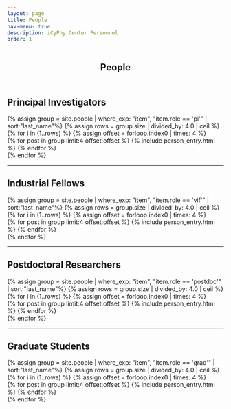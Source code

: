 ```yaml
---
layout: page
title: People
nav-menu: true
description: iCyPhy Center Personnel
order: 1
---
```


<!-- Main -->
<div id="main" class="alt">

<!-- One -->
<section id="one">
	<div class="inner">
		<header class="major">
			<h1>People</h1>
		</header>
        <!-- PIs -->
        <h2 id="content">Principal Investigators</h2>
        {% assign group = site.people | where_exp: "item", "item.role == 'pi'" | sort:"last_name"%}
        {% assign rows = group.size | divided_by: 4.0 | ceil %}
        {% for i in (1..rows) %}
        {% assign offset = forloop.index0 | times: 4 %}
        <div class= "row">
            {% for post in group limit:4 offset:offset %}
            {% include person_entry.html %}
            {% endfor %}
        </div>
        {% endfor %}
        <hr class="major" />
        <!-- VIFs -->
        <h2 id="content">Industrial Fellows</h2>
        {% assign group = site.people | where_exp: "item", "item.role == 'vif'" | sort:"last_name"%}
        {% assign rows = group.size | divided_by: 4.0 | ceil %}
        {% for i in (1..rows) %}
        {% assign offset = forloop.index0 | times: 4 %}
        <div class= "row">
            {% for post in group limit:4 offset:offset %}
            {% include person_entry.html %}
            {% endfor %}
        </div>
        {% endfor %}
        <hr class="major" />
        <!-- Postdocs -->
        <h2 id="content">Postdoctoral Researchers</h2>
        {% assign group = site.people | where_exp: "item", "item.role == 'postdoc'" | sort:"last_name"%}
        {% assign rows = group.size | divided_by: 4.0 | ceil %}
        {% for i in (1..rows) %}
        {% assign offset = forloop.index0 | times: 4 %}
        <div class= "row">
            {% for post in group limit:4 offset:offset %}
            {% include person_entry.html %}
            {% endfor %}
        </div>
        {% endfor %}
        <hr class="major" />
        <!-- Grads -->
		<h2 id="content">Graduate Students</h2>
		{% assign group = site.people | where_exp: "item", "item.role == 'grad'" | sort:"last_name"%}
        {% assign rows = group.size | divided_by: 4.0 | ceil %}
        {% for i in (1..rows) %}
        {% assign offset = forloop.index0 | times: 4 %}
        <div class= "row">
            {% for post in group limit:4 offset:offset %}
            {% include person_entry.html %}
            {% endfor %}
        </div>
        {% endfor %}

</div>
